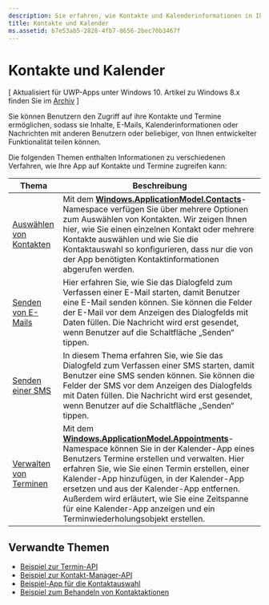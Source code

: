 ```yaml
---
description: Sie erfahren, wie Kontakte und Kalenderinformationen in Ihrer UWP-App verwendet werden.
title: Kontakte und Kalender
ms.assetid: b7e53ab5-2828-4fb7-8656-2bec70b3467f
---
```


# Kontakte und Kalender

\[ Aktualisiert für UWP-Apps unter Windows 10. Artikel zu Windows 8.x finden Sie im [Archiv](http://go.microsoft.com/fwlink/p/?linkid=619132) \]

Sie können Benutzern den Zugriff auf ihre Kontakte und Termine ermöglichen, sodass sie Inhalte, E-Mails, Kalenderinformationen oder Nachrichten mit anderen Benutzern oder beliebiger, von Ihnen entwickelter Funktionalität teilen können.

Die folgenden Themen enthalten Informationen zu verschiedenen Verfahren, wie Ihre App auf Kontakte und Termine zugreifen kann:

| Thema | Beschreibung |
|-------|-------------|
| [Auswählen von Kontakten](selecting-contacts.md) | Mit dem [<strong>Windows.ApplicationModel.Contacts</strong>](https://msdn.microsoft.com/library/windows/apps/BR225002)-Namespace verfügen Sie über mehrere Optionen zum Auswählen von Kontakten. Wir zeigen Ihnen hier, wie Sie einen einzelnen Kontakt oder mehrere Kontakte auswählen und wie Sie die Kontaktauswahl so konfigurieren, dass nur die von der App benötigten Kontaktinformationen abgerufen werden. | 
| [Senden von E-Mails](sending-email.md) | Hier erfahren Sie, wie Sie das Dialogfeld zum Verfassen einer E-Mail starten, damit Benutzer eine E-Mail senden können. Sie können die Felder der E-Mail vor dem Anzeigen des Dialogfelds mit Daten füllen. Die Nachricht wird erst gesendet, wenn Benutzer auf die Schaltfläche „Senden“ tippen. |
| [Senden einer SMS](sending-an-sms-message.md) | In diesem Thema erfahren Sie, wie Sie das Dialogfeld zum Verfassen einer SMS starten, damit Benutzer eine SMS senden können. Sie können die Felder der SMS vor dem Anzeigen des Dialogfelds mit Daten füllen. Die Nachricht wird erst gesendet, wenn Benutzer auf die Schaltfläche „Senden“ tippen. |
| [Verwalten von Terminen](managing-appointments.md) | Mit dem [<strong>Windows.ApplicationModel.Appointments</strong>](https://msdn.microsoft.com/library/windows/apps/Dn263359)-Namespace können Sie in der Kalender-App eines Benutzers Termine erstellen und verwalten. Hier erfahren Sie, wie Sie einen Termin erstellen, einer Kalender-App hinzufügen, in der Kalender-App ersetzen und aus der Kalender-App entfernen. Außerdem wird erläutert, wie Sie eine Zeitspanne für eine Kalender-App anzeigen und ein Terminwiederholungsobjekt erstellen. |

 

## Verwandte Themen

* [Beispiel zur Termin-API](http://go.microsoft.com/fwlink/p/?linkid=309836)
* [Beispiel zur Kontakt-Manager-API](http://go.microsoft.com/fwlink/p/?LinkID=310079)
* [Beispiel-App für die Kontaktauswahl](http://go.microsoft.com/fwlink/p/?linkid=231575)
* [Beispiel zum Behandeln von Kontaktaktionen](http://go.microsoft.com/fwlink/p/?LinkID=320151)





<!--HONumber=Mar16_HO1-->


